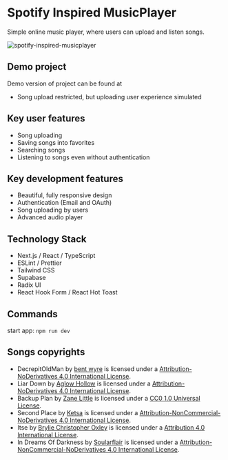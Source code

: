 # Spotify Inspired MusicPlayer
Simple online music player, where users can upload and listen songs.

![spotify-inspired-musicplayer](https://github.com/kirillyan8/spotify-inspired-musicplayer/assets/99244612/095fb799-3045-46e5-a5a7-25f7825feab8)

## Demo project
Demo version of project can be found at
* Song upload restricted, but uploading user experience simulated

## Key user features
* Song uploading
* Saving songs into favorites
* Searching songs
* Listening to songs even without authentication

## Key development features
* Beautiful, fully responsive design
* Authentication (Email and OAuth)
* Song uploading by users
* Advanced audio player

## Technology Stack
* Next.js / React / TypeScript
* ESLint / Prettier
* Tailwind CSS
* Supabase
* Radix UI
* React Hook Form / React Hot Toast

## Commands
start app: `npm run dev`

## Songs copyrights
* DecrepitOldMan by [bent wyre](https://www.reverbnation.com/bentwyre) is licensed under a [Attribution-NoDerivatives 4.0 International License](https://creativecommons.org/licenses/by-nd/4.0).
* Liar Down by [Aglow Hollow](https://aglowhollow.bandcamp.com/) is licensed under a [Attribution-NoDerivatives 4.0 International License](https://creativecommons.org/licenses/by-nd/4.0).
* Backup Plan by [Zane Little](https://linktr.ee/zanelittle) is licensed under a [CC0 1.0 Universal License](https://creativecommons.org/publicdomain/zero/1.0/).
* Second Place by [Ketsa](https://ketsa.uk//) is licensed under a [Attribution-NonCommercial-NoDerivatives 4.0 International License](https://creativecommons.org/licenses/by-nc-nd/4.0/).
* Itse by [Brylie Christopher Oxley](https://brylie.bandcamp.com/) is licensed under a [Attribution 4.0 International License](https://creativecommons.org/licenses/by/4.0).
* In Dreams Of Darkness by [Soularflair](https://soularflair.bandcamp.com/) is licensed under a [Attribution-NonCommercial-NoDerivatives 4.0 International License](https://creativecommons.org/licenses/by-nc-nd/4.0/).
